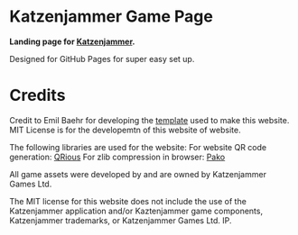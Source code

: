 # Katzenjammer Game Page
**Landing page for [Katzenjammer](https://katzenjammer-games.ca/).**

Designed for GitHub Pages for super easy set up.

# Credits
Credit to Emil Baehr for developing the [template](https://emilbaehr.github.io/automatic-app-landing-page/) used to make this website.
MIT License is for the developemtn of this website of website. 

The following libraries are used for the website:
For website QR code generation: [QRious](https://github.com/neocotic/qrious)
For zlib compression in browser: [Pako](https://github.com/nodeca/pako)


All game assets were developed by and are owned by Katzenjammer Games Ltd.

The MIT license for this website does not include the use of the Katzenjammer application and/or Kaztenjammer game components, Katzenjammer trademarks, or Katzenjammer Games Ltd. IP. 
